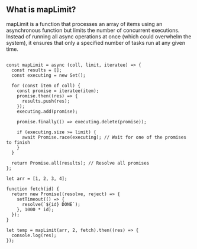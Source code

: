 ## What is mapLimit?
mapLimit is a function that processes an array of items using an asynchronous function but limits the number of concurrent executions. Instead of running all async operations at once (which could overwhelm the system), it ensures that only a specified number of tasks run at any given time.


```

const mapLimit = async (coll, limit, iteratee) => {
  const results = [];
  const executing = new Set();

  for (const item of coll) {
    const promise = iteratee(item);
    promise.then((res) => {
      results.push(res);
    });
    executing.add(promise);

    promise.finally(() => executing.delete(promise));

    if (executing.size >= limit) {
      await Promise.race(executing); // Wait for one of the promises to finish
    }
  }

  return Promise.all(results); // Resolve all promises
};

let arr = [1, 2, 3, 4];

function fetch(id) {
  return new Promise((resolve, reject) => {
    setTimeout(() => {
      resolve(`${id} DONE`);
    }, 1000 * id);
  });
}

let temp = mapLimit(arr, 2, fetch).then((res) => {
  console.log(res);
});

```
